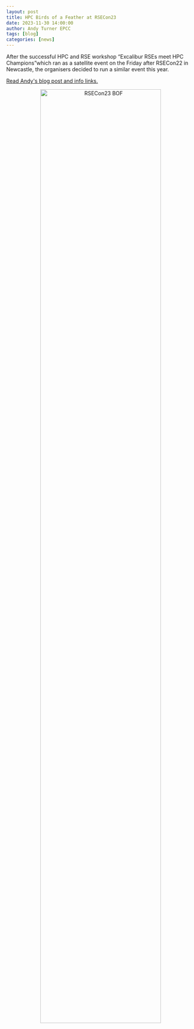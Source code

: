 ```yaml
---
layout: post
title: HPC Birds of a Feather at RSECon23
date: 2023-11-30 14:00:00
author: Andy Turner EPCC
tags: [blog]
categories: [news]
---
```


After the successful HPC and RSE workshop “Excalibur RSEs meet HPC Champions”which ran as a satellite event on the Friday after RSECon22 in Newcastle, the organisers decided to run a similar event this year. 



<!--more-->

[Read Andy's blog post and info links.](https://society-rse.whitefuse.net/articles/hpc-birds-of-a-feather-at-rsecon23)



<p align="center"><a href="https://society-rse.whitefuse.net/articles/hpc-birds-of-a-feather-at-rsecon23"><img src="https://hubble-live-assets.s3.eu-west-1.amazonaws.com/society-rse/image_asset/file/150/content_Picture_1.jpg" style="width: 80%" alt="RSECon23 BOF" ></a></p>